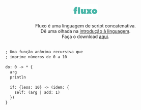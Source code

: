 <p align="center">
<img src="assets/fluxo_logo.png" height="40">
<br>
<br>
Fluxo é uma linguagem de script concatenativa.
<br>
Dê uma olhada na <a href="https://github.com/fabricioh/fluxo/wiki/Introdu%C3%A7%C3%A3o">introdução à linguagem</a>.
<br>
Faça o download <a href="https://github.com/fabricioh/fluxo/releases">aqui</a>.
<br>
<br>
</p>

```
; Uma função anônima recursiva que
; imprime números de 0 a 10

do: 0 -> * {
  arg
  println

  if: {less: 10} -> (idem: {
    self: (arg | add: 1)
  })
}
```

